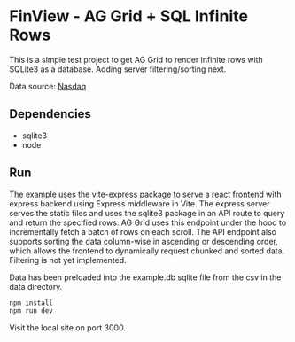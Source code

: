 # FinView - AG Grid + SQL Infinite Rows

This is a simple test project to get AG Grid to render infinite rows with
SQLite3 as a database. Adding server filtering/sorting next.

Data source: [Nasdaq](https://www.nasdaq.com/market-activity/stocks/aapl/historical?page=1&rows_per_page=10&timeline=y10)

## Dependencies

- sqlite3
- node

## Run

The example uses the vite-express package to serve a react frontend with express
backend using Express middleware in Vite. The express server serves the static
files and uses the sqlite3 package in an API route to query and return the
specified rows. AG Grid uses this endpoint under the hood to incrementally fetch
a batch of rows on each scroll. The API endpoint also supports sorting the data
column-wise in ascending or descending order, which allows the frontend to
dynamically request chunked and sorted data. Filtering is not yet implemented.

Data has been preloaded into the example.db sqlite file from the csv in the
data directory.

```bash
npm install
npm run dev
```

Visit the local site on port 3000.
